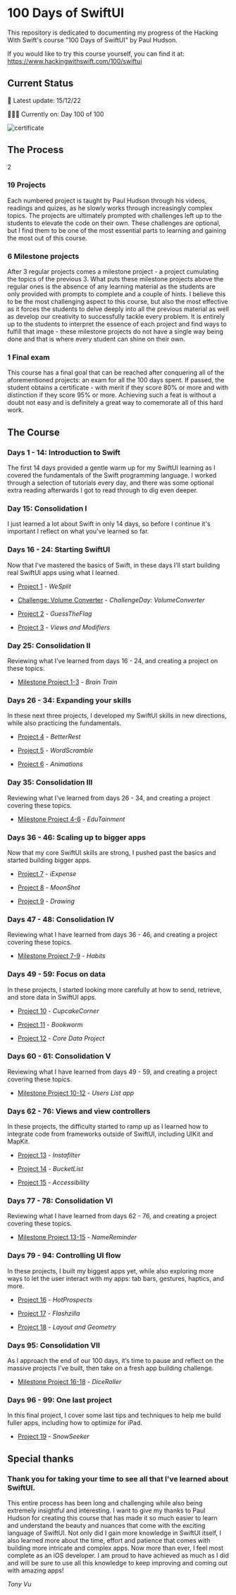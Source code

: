 # 100 Days of SwiftUI
This repository is dedicated to documenting my progress of the Hacking With Swift's course "100 Days of SwiftUI" by Paul Hudson.

If you would like to try this course yourself, you can find it at: https://www.hackingwithswift.com/100/swiftui

## Current Status
🚨 Latest update: 15/12/22

👨🏻‍💻 Currently on: Day 100 of 100

![certificate](https://user-images.githubusercontent.com/68564590/211778886-613b7640-90f9-4d75-9955-311548425e9b.jpg)

## The Process
2
### 19 Projects
Each numbered project is taught by Paul Hudson through his videos, readings and quizes, as he slowly works through increasingly complex topics. 
The projects are ultimately prompted with challenges left up to the students to elevate the code on their own. These challenges are optional,
but I find them to be one of the most essential parts to learning and gaining the most out of this course.

### 6 Milestone projects
After 3 regular projects comes a milestone project - a project cumulating the topics of the previous 3. What puts these milestone projects above 
the regular ones is the absence of any learning material as the students are only provided with prompts to complete and a couple of hints.
I believe this to be the most challenging aspect to this course, but also the most effective as it forces the students to delve deeply into
all the previous material as well as develop our creativity to successfully tackle every problem. It is entirely up to the students to interpret
the essence of each project and find ways to fulfill that image - these milestone projects do not have a single way being done and that is where
every student can shine on their own.

### 1 Final exam
This course has a final goal that can be reached after conquering all of the aforementioned projects: an exam for all the 100 days spent. If passed,
the student obtains a certificate - with merit if they score 80% or more and with distinction if they score 95% or more. Achieving such a feat is 
without a doubt not easy and is definitely a great way to comemorate all of this hard work.

## The Course

### Days 1 - 14: Introduction to Swift
The first 14 days provided a gentle warm up for my SwiftUI learning as I covered the fundamentals of the Swift programming language. I worked through a selection of tutorials every day, and there was some optional extra reading afterwards I got to read through to dig even deeper.

### Day 15: Consolidation I
I just learned a lot about Swift in only 14 days, so before I continue it's important I reflect on what you've learned so far.

### Days 16 - 24: Starting SwiftUI
Now that I’ve mastered the basics of Swift, in these days I’ll start building real SwiftUI apps using what I learned.

- [Project 1](Project%201%20-%20WeSplit) - *WeSplit*

- [Challenge: Volume Converter](Challenge%20Day%20-%20VolumeConverter) - *ChallengeDay: VolumeConverter*

- [Project 2](Project%202%20-%20GuessTheFlag) - *GuessTheFlag*

- [Project 3](Project%203%20-%20ViewsAndModifiers) - *Views and Modifiers*


### Day 25: Consolidation II

Reviewing what I’ve learned from days 16 - 24, and creating a project on these topics.

- [Milestone Project 1-3](Milestone%20Project%201%20-%20BrainTrain) - *Brain Train*


### Days 26 - 34: Expanding your skills

In these next three projects, I developed my SwiftUI skills in new directions, while also practicing the fundamentals.

- [Project 4](Project%204%20-%20BetterRest) - *BetterRest*

- [Project 5](Project%205%20-%20WordScramble) - *WordScramble*

- [Project 6](Project%206%20-%20Animations) - *Animations*


### Day 35: Consolidation III

Reviewing what I’ve learned from days 26 - 34, and creating a project covering these topics.

- [Milestone Project 4-6](Milestone%20Project%202%20-%20EduTainment) - *EduTainment*


### Days 36 - 46: Scaling up to bigger apps

Now that my core SwiftUI skills are strong, I pushed past the basics and started building bigger apps.

- [Project 7](Project%207%20-%20iExpense) - *iExpense*

- [Project 8](Project%208%20-%20Moonshot) - *MoonShot*

- [Project 9](Project%209%20-%20Drawing) - *Drawing*


### Days 47 - 48: Consolidation IV

Reviewing what I have learned from days 36 - 46, and creating a project covering these topics.

- [Milestone Project 7-9](Milestone%20Project%203%20-%20Habits) - *Habits*


### Days 49 - 59: Focus on data

In these projects, I started looking more carefully at how to send, retrieve, and store data in SwiftUI apps.

- [Project 10](Project%2010%20-%20CupcakeCorner) - *CupcakeCorner*

- [Project 11](Project%2011%20-%20Bookworm) - *Bookworm*

- [Project 12](Project%2012%20-%20CoreDataProject) - *Core Data Project*


### Days 60 - 61: Consolidation V

Reviewing what I have learned from days 49 - 59, and creating a project covering these topics.

- [Milestone Project 10-12](MilestoneProject10-12) - *Users List app*


### Days 62 - 76: Views and view controllers

In these projects, the difficulty started to ramp up as I learned how to integrate code from frameworks outside of SwiftUI, including UIKit and MapKit.

- [Project 13](Project%2013%20-%20Instafilter) - *Instafilter*

- [Project 14](Project%2014%20-%20BucketList) - *BucketList*

- [Project 15](Project%2015%20-%20Accessibility) - *Accessibility*


### Days 77 - 78: Consolidation VI

Reviewing what I have learned from days 62 - 76, and creating a project covering these topics.

- [Milestone Project 13-15](Milestone%20Project%205%20-%20NameReminder) - *NameReminder*


### Days 79 - 94: Controlling UI flow

In these projects, I built my biggest apps yet, while also exploring more ways to let the user interact with my apps: tab bars, gestures, haptics, and more.

- [Project 16](Project%2016%20-%20HotProspects) - *HotProspects*

- [Project 17](Project%2017%20-%20Flashzilla) - *Flashzilla*

- [Project 18](Project%2018%20-%20LayoutAndGeometry) - *Layout and Geometry*

### Days 95: Consolidation VII
As I approach the end of our 100 days, it’s time to pause and reflect on the massive projects I’ve built, then take on a fresh app building challenge.

- [Milestone Project 16-18](Milestone%20Project%206%20-%20DiceRoller) - *DiceRoller*


### Days 96 - 99: One last project
In this final project, I cover some last tips and techniques to help me build fuller apps, including how to optimize for iPad.

- [Project 19](Project%2019%20-%20SnowSeeker) - *SnowSeeker*

## Special thanks

### Thank you for taking your time to see all that I've learned about SwiftUI. 

This entire process has been long and challenging while also being extremely insightful and interesting. I want to give my thanks to Paul Hudson for creating this course that has made it so much easier to learn and understand the beauty and nuances that come with the exciting language of SwiftUI. Not only did I gain more knowledge in SwiftUI itself, I also learned more about the time, effort and patience that comes with building more intricate and complex apps. Now more than ever, I feel most complete as an iOS developer. I am proud to have achieved as much as I did and will be sure to use all this knowledge to keep improving and coming out with amazing apps! 

*Tony Vu*
